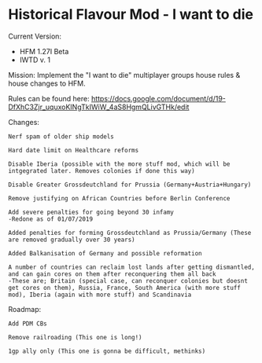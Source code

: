 # Historical Flavour Mod - I want to die
Current Version: 
- HFM 1.27I Beta
- IWTD v. 1

Mission: Implement the "I want to die" multiplayer groups house rules & house changes to HFM.

Rules can be found here: https://docs.google.com/document/d/19-DfXhC3Zjr_uquxoKINgTkIWiW_4aS8HgmQLivGTHk/edit

Changes:

	Nerf spam of older ship models

	Hard date limit on Healthcare reforms

	Disable Iberia (possible with the more stuff mod, which will be intgegrated later. Removes colonies if done this way)

	Disable Greater Grossdeutchland for Prussia (Germany+Austria+Hungary)

	Remove justifying on African Countries before Berlin Conference

	Add severe penalties for going beyond 30 infamy
	-Redone as of 01/07/2019
	
	Added penalties for forming Grossdeutchland as Prussia/Germany (These are removed gradually over 30 years)
	
	Added Balkanisation of Germany and possible reformation
	
	A number of countries can reclaim lost lands after getting dismantled, and can gain cores on them after reconquering them all back
	-These are; Britain (special case, can reconquer colonies but doesnt get cores on them), Russia, France, South America (with more stuff mod), Iberia (again with more stuff) and Scandinavia

Roadmap:

	Add PDM CBs

	Remove railroading (This one is long!)

	1gp ally only (This one is gonna be difficult, methinks)

